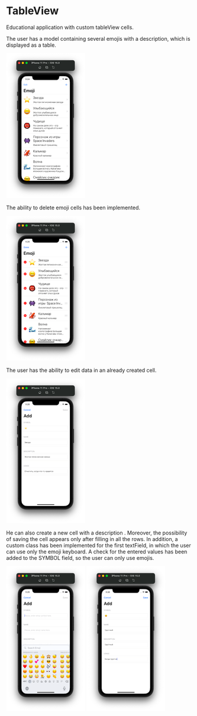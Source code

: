 # TableView
Educational application with custom tableView cells.

The user has a model containing several emojis with a description, which is displayed as a table.

![Screenshot001](https://github.com/ClearCut3000/TableView/blob/main/Screenshots/scr001.png?raw=true)

The ability to delete emoji cells has been implemented.

![Screenshot002](https://github.com/ClearCut3000/TableView/blob/main/Screenshots/scr002.png?raw=true)

The user has the ability to edit data in an already created cell.

![Screenshot003](https://github.com/ClearCut3000/TableView/blob/main/Screenshots/scr003.png?raw=true)

He can also create a new cell with a description . 
Moreover, the possibility of saving the cell appears only after filling in all the rows. 
In addition, a custom class has been implemented for the first textField, in which the user can use only the emoji keyboard.
A check for the entered values has been added to the SYMBOL field, so the user can only use emojis.

![Screenshot004](https://github.com/ClearCut3000/TableView/blob/main/Screenshots/scr004.png?raw=true)
![Screenshot005](https://github.com/ClearCut3000/TableView/blob/main/Screenshots/scr005.png?raw=true)

